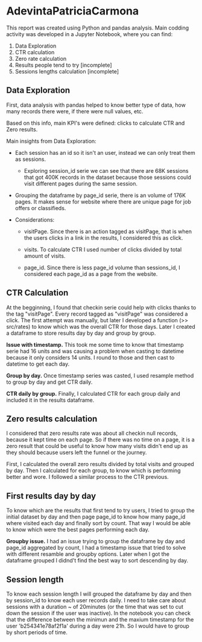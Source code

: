 # AdevintaPatriciaCarmona
This report was created using Python and pandas analysis. Main codding activity was developed in a Jupyter Notebook, where you can find:

1. Data Exploration
2. CTR calculation
3. Zero rate calculation
4. Results people tend to try [incomplete]
5. Sessions lengths calculation [incomplete]


## Data Exploration

First, data analysis with pandas helped to know better type of data, how many records there were, if there were null values, etc.

Based on this info, main KPI's were defined: clicks to calculate CTR and Zero results. 

Main insights from Data Exploration:

- Each session has an id so it isn't an user, instead we can only treat them as sessions. 
    * Exploring session_id serie we can see that there are 68K sessions that got 400K records in the dataset because those sessions could visit different pages during the same session.

- Grouping the dataframe by page_id serie, there is an volume of 176K pages. It makes sense for website where there are unique page for job offers or classifieds. 

- Considerations:
    * visitPage. Since there is an action tagged as visitPage, that is when the users clicks in a link in the results, I considered this as click.

    * visits. To calculate CTR I used number of clicks divided by total amount of visits.

    * page_id. Since there is less page_id volume than sessions_id, I considered each page_id as a page from the website.


## CTR Calculation

At the begginning, I found that checkin serie could help with clicks thanks to the tag "visitPage". Every record tagged as "visitPage" was considered a click. The first attempt was manually, but later I developed a function (>> src/rates) to know which was the overall CTR for those days. Later I created a dataframe to store results day by day and group by group. 

**Issue with timestamp.** This took me some time to know that timestamp serie had 16 units and was causing a problem when casting to datetime because it only considers 14 units. I round to those and then cast to datetime to get each day.

**Group by day.** Once timestamp series was casted, I used resample method to group by day and get CTR daily.

**CTR daily by group.** Finally, I calculated CTR for each group daily and included it in the results dataframe.


## Zero results calculation

I considered that zero results rate was about all checkin null records, because it kept time on each page. So if there was no time on a page, it is a zero result that could be useful to know how many visits didn't end up as they should because users left the funnel or the journey.

First, I calculated the overall zero results divided by total visits and grouped by day. Then I calculated for each group, to know which is performing better and wore. I followed a similar process to the CTR previous. 

## First results day by day

To know which are the results that first tend to try users, I tried to group the initial dataset by day and then page page_id to know how many page_id where visited each day and finally sort by count. That way I would be able to know which were the best pages performing each day.

**Groupby issue.** I had an issue trying to group the dataframe by day and page_id aggregated by count, I had a timestamp issue that tried to solve with different resamble and groupby options. Later when I got the dataframe grouped I didnd't find the best way to sort descending by day. 

## Session length

To know each session length I will grouped the dataframe by day and then by session_id to know each user records daily. I need to take care about  sessions with a duration ~ of 20minutes (or the time that was set to cut down the session if the user was inactive). In the notebook you can check that the difference between the minimun and the maxium timestamp for the user 'b254341e78af2f1a' during a day were 21h. So I would have to group by short periods of time. 